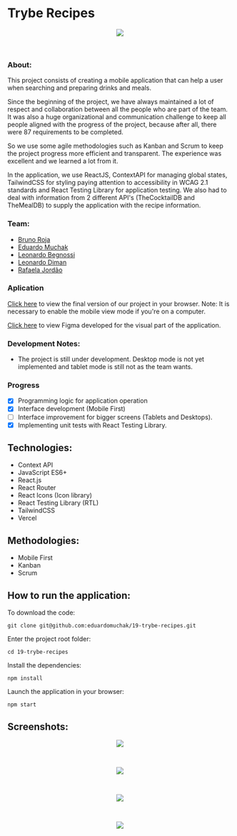 # Trybe Recipes

<p align="center">
  <img 
    src="./screenshots/mobile.gif"
  >
</p>
</br>

### About:

This project consists of creating a mobile application that can help a user when searching and preparing drinks and meals.

Since the beginning of the project, we have always maintained a lot of respect and collaboration between all the people who are part of the team. It was also a huge organizational and communication challenge to keep all people aligned with the progress of the project, because after all, there were 87 requirements to be completed.

So we use some agile methodologies such as Kanban and Scrum to keep the project progress more efficient and transparent. The experience was excellent and we learned a lot from it.

In the application, we use ReactJS, ContextAPI for managing global states, TailwindCSS for styling paying attention to accessibility in WCAG 2.1 standards and React Testing Library for application testing. We also had to deal with information from 2 different API's (TheCocktailDB and TheMealDB) to supply the application with the recipe information.

### Team:

- [Bruno Roja](https://www.linkedin.com/in/brunojlee/)
- [Eduardo Muchak](https://www.linkedin.com/in/eduardomuchak/)
- [Leonardo Begnossi](https://www.linkedin.com/in/leonardo-begnossi-41580a127/)
- [Leonardo Diman](https://www.linkedin.com/in/leonardo-diman-martins-b16439173/)
- [Rafaela Jordão](https://www.linkedin.com/in/jordaorafaela/)

### Aplication

[Click here](https://tryberecipes-eduardomuchak.vercel.app/) to view the final version of our project in your browser.
Note: It is necessary to enable the mobile view mode if you're on a computer.

[Click here](https://www.figma.com/file/XQlM0bZO6lCxGkMJs4XZNw/Trybe-Recipes) to view Figma developed for the visual part of the application.

### Development Notes:

- The project is still under development. Desktop mode is not yet implemented and tablet mode is still not as the team wants.

### Progress

- [x] Programming logic for application operation
- [x] Interface development (Mobile First)
- [ ] Interface improvement for bigger screens (Tablets and Desktops).
- [x] Implementing unit tests with React Testing Library.

## Technologies:

- Context API
- JavaScript ES6+
- React.js
- React Router
- React Icons (Icon library)
- React Testing Library (RTL)
- TailwindCSS
- Vercel

## Methodologies:

- Mobile First
- Kanban
- Scrum

## How to run the application:

To download the code:

```
git clone git@github.com:eduardomuchak/19-trybe-recipes.git
```

Enter the project root folder:

```
cd 19-trybe-recipes
```

Install the dependencies:

```
npm install
```

Launch the application in your browser:

```
npm start
```

## Screenshots:

<p align="center">
  <img 
    src="./screenshots/loginPage.png"
  >
</p>
</br>
<p align="center">
  <img 
    src="./screenshots/explorePage.png"
  >
</p>
</br>
<p align="center">
  <img 
    src="./screenshots/profilePage.png"
  >
</p>
</br>
<p align="center">
  <img 
    src="./screenshots/recipeDetailsPage.png"
  >
</p>
